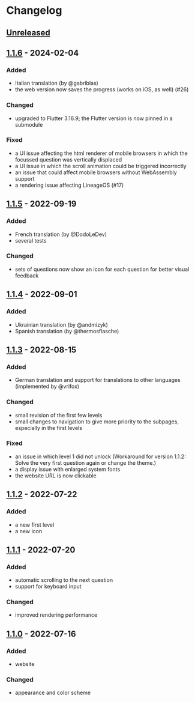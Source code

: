 # Changelog

## [Unreleased]

## [1.1.6] - 2024-02-04
### Added
- Italian translation (by @gabriblas)
- the web version now saves the progress (works on iOS, as well) (#26)

### Changed
- upgraded to Flutter 3.16.9; the Flutter version is now pinned in a submodule

### Fixed
- a UI issue affecting the html renderer of mobile browsers in which the focussed question was vertically displaced
- a UI issue in which the scroll animation could be triggered incorrectly
- an issue that could affect mobile browsers without WebAssembly support
- a rendering issue affecting LineageOS (#17)

## [1.1.5] - 2022-09-19
### Added
- French translation (by @DodoLeDev)
- several tests

### Changed
- sets of questions now show an icon for each question for better visual feedback

## [1.1.4] - 2022-09-01
### Added
- Ukrainian translation (by @andmizyk)
- Spanish translation (by @thermosflasche)

## [1.1.3] - 2022-08-15
### Added
- German translation and support for translations to other languages (implemented by @vrifox)

### Changed
- small revision of the first few levels
- small changes to navigation to give more priority to the subpages, especially in the first levels

### Fixed
- an issue in which level 1 did not unlock
  (Workaround for version 1.1.2: Solve the very first question again or change the theme.)
- a display issue with enlarged system fonts
- the website URL is now clickable

## [1.1.2] - 2022-07-22
### Added
- a new first level
- a new icon

## [1.1.1] - 2022-07-20
### Added
- automatic scrolling to the next question
- support for keyboard input

### Changed
- improved rendering performance

## [1.1.0] - 2022-07-16
### Added
- website

### Changed
- appearance and color scheme

[Unreleased]: https://github.com/mwageringel/everest/compare/1.1.6...HEAD
[1.1.6]: https://github.com/mwageringel/everest/compare/1.1.5...1.1.6
[1.1.5]: https://github.com/mwageringel/everest/compare/1.1.4...1.1.5
[1.1.4]: https://github.com/mwageringel/everest/compare/1.1.3...1.1.4
[1.1.3]: https://github.com/mwageringel/everest/compare/1.1.2...1.1.3
[1.1.2]: https://github.com/mwageringel/everest/compare/1.1.1...1.1.2
[1.1.1]: https://github.com/mwageringel/everest/compare/1.1.0...1.1.1
[1.1.0]: https://github.com/mwageringel/everest/releases/tag/1.1.0
